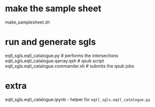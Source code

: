 
# make the sample sheet
make_samplesheet.sh


# run and generate sgls
eqtl_sgls.eqtl_catalogue.py # performs the intersections
eqtl_sgls.eqtl_catalogue.qarray.qsh # qsub script
eqtl_sgls.eqtl_catalogue.commander.sh # submits the qsub jobs


# extra
eqtl_sgls.eqtl_catalogue.ipynb - helper for `eqtl_sgls.eqtl_catalogue.py`
